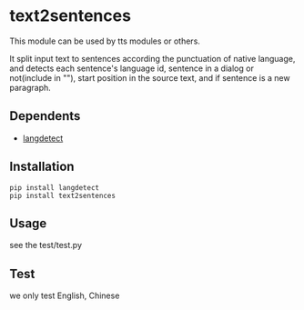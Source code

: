 # text2sentences
This module can be used by tts modules or others.

It split input text to sentences according the punctuation of native language, and detects each sentence's language id, sentence in a dialog or not(include in ""), start position in the source text, and if sentence is a new paragraph.

## Dependents
* [langdetect](https://pypi.org/project/langdetect/)

## Installation
```
pip install langdetect
pip install text2sentences
```

## Usage

see the test/test.py

## Test

we only test English, Chinese

